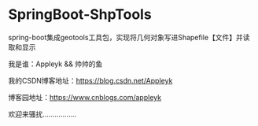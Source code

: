 # SpringBoot-ShpTools
spring-boot集成geotools工具包，实现将几何对象写进Shapefile【文件】并读取和显示


我是谁：Appleyk && 帅帅的鱼

我的CSDN博客地址：https://blog.csdn.net/Appleyk

博客园地址：https://www.cnblogs.com/appleyk

欢迎来骚扰.................
